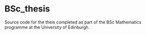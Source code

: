 # BSc_thesis
Source code for the theis completed as part of the BSc Mathematics programme at the University of Edinburgh.
